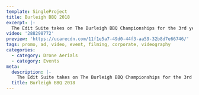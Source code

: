 ```yaml
---
template: SingleProject
title: Burleigh BBQ 2018
excerpt: |-
  The Edit Suite takes on The Burleigh BBQ Championships for the 3rd year! This highlight video captures it all – from smoke on the water, meat on the beach and some of Australia’s best BBQ teams together battling it out over two days for the 3rd Annual Burleigh BBQ Championships. With incredible picturesque views, a smokin vibe and true beachside community feel, this video truly highlights the best of competition.
video: '288298772'
preview: 'https://ucarecdn.com/11f1e5a7-49d0-44f3-aa59-32b8d7e66746/'
tags: promo, ad, video, event, filming, corporate, videography
categories:
  - category: Drone Aerials
  - category: Events
meta:
  description: |-
    The Edit Suite takes on The Burleigh BBQ Championships for the 3rd year! This highlight video captures it all – from smoke on the water, meat on the beach and some of Australia’s best BBQ teams together battling it out over two days for the 3rd Annual Burleigh BBQ Championships. With incredible picturesque views, a smokin vibe and true beachside community feel, this video truly highlights the best of competition.
  title: Burleigh BBQ 2018
---
```

